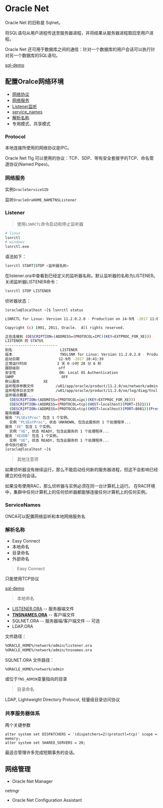 # Oracle Net

Oracle Net 的旧称是 Sqlnet。

将SQL语句从用户进程传送至服务器进程，并将结果从服务器进程取回至用户进程。

Oracle Net 还可用于数据库之间的通信：针对一个数据库的用户会话可以执行针对另一个数据库的SQL语句。

[sql-demo](../../scripts/mgmt/net.sql)

## 配置Oralce网络环境

- [网络协议](#protocol)
- [网络服务](#网络服务)
- [Listener监听](#listener)
- [service_names](#servicenames)
- [解析名称](#解析名称)
- 专用模式、共享模式

### Protocol

本地连接所使用的网络协议是IPC。

Oracle Net 11g 可以使用的协议：TCP、SDP、带有安全套接字的TCP、命名管道协议(Named Pipes)。

### 网络服务

实例`OracleServiceSID`

监听`OracleOraHOME_NAMETNSListener`


### Listener

> 使用`LSNRCTL`命令启动和停止监听器

```bash
# linux
lsnrctl
# windows
lsnrctl.exe
```


语法如下：
```bash
lsnrctl START|STOP <监听器名称>
```

在listener.ora中查看到已经定义的监听器名称。默认监听器的名称为LISTENER。
关闭监听器LISTENER命令：
```bash
lsnrctl STOP LISTENER
```

侦听器状态：
```bash
[oracle@localhost ~]$ lsnrctl status

LSNRCTL for Linux: Version 11.2.0.2.0 - Production on 14-9月 -2017 11:09:46

Copyright (c) 1991, 2011, Oracle.  All rights reserved.

正在连接到 (DESCRIPTION=(ADDRESS=(PROTOCOL=IPC)(KEY=EXTPROC_FOR_XE)))
LISTENER 的 STATUS
------------------------
别名                      LISTENER
版本                      TNSLSNR for Linux: Version 11.2.0.2.0 - Production
启动日期                  12-9月 -2017 10:41:39
正常运行时间              2 天 0 小时 28 分 6 秒
跟踪级别                  off
安全性                    ON: Local OS Authentication
SNMP                      OFF
默认服务           XE
监听程序参数文件          /u01/app/oracle/product/11.2.0/xe/network/admin/listener.ora
监听程序日志文件          /u01/app/oracle/product/11.2.0/xe/log/diag/tnslsnr/localhost/listener/alert/log.xml
监听端点概要...
  (DESCRIPTION=(ADDRESS=(PROTOCOL=ipc)(KEY=EXTPROC_FOR_XE)))
  (DESCRIPTION=(ADDRESS=(PROTOCOL=tcp)(HOST=localhost)(PORT=1521)))
  (DESCRIPTION=(ADDRESS=(PROTOCOL=tcp)(HOST=localhost)(PORT=8081))(Presentation=HTTP)(Session=RAW))
服务摘要..
服务 "PLSExtProc" 包含 1 个实例。
  实例 "PLSExtProc", 状态 UNKNOWN, 包含此服务的 1 个处理程序...
服务 "XE" 包含 1 个实例。
  实例 "XE", 状态 READY, 包含此服务的 1 个处理程序...
服务 "XEXDB" 包含 1 个实例。
  实例 "XE", 状态 READY, 包含此服务的 1 个处理程序...
命令执行成功
[oracle@localhost ~]$ 
```

> 其他注意项

如果侦听器没有继续运行，那么不能启动任何新的服务器进程，但这不会影响已经建立的任何会话。

如果没有使用RAC，那么侦听器与实例必须在同一台计算机上运行。
在RAC环境中，集群中任何计算机上的任何侦听器都能够连接任何计算机上的任何实例。


### ServiceNames

ONCA可以配置网络监听和本地网络服务名


### 解析名称

- Easy Connect
- 本地命名
- 目录命名
- 外部命名

> Easy Connect

只能使用TCP协议

[sql-demo](../../scripts/mgmt/login/login.sql)

> 本地命名

- [LISTENER.ORA](../../scripts/mgmt/config/listener.ora)  -- 服务器端文件
- **[TNSNAMES.ORA](../../scripts/mgmt/config/tnsnames.ora)**  -- 客户端文件
- SQLNET.ORA  -- 服务器端/客户端文件  -- 可选
- LDAP.ORA


文件路径：
```bash
%ORACLE_HOME%/network/admin/listener.ora
%ORACLE_HOME%/network/admin/tnsnames.ora 
```

SQLNET.ORA 文件路径：
```bash
%ORACLE_HOME%/network/admin
```
或位于`TNS_ADMIN`变量指向的目录


> 目录命名

LDAP, Lightweight Directory Protocol, 轻量级目录访问协议


### 共享服务器体系

两个关键参数

```oracle
alter system set DISPATCHERS = '(dispatchers=2)(protoctl=tcp)' scope = memory;
alter system set SHARED_SERVERS = 20;
```

最适合管理许多完成短期事务的会话。


## 网络管理

- Oracle Net Manager

netmgr

- Oracle Net Configuration Assistant
